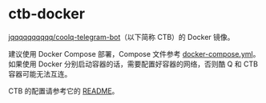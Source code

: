 # ctb-docker

[jqqqqqqqqqq/coolq-telegram-bot](https://github.com/jqqqqqqqqqq/coolq-telegram-bot)（以下简称 CTB）的 Docker 镜像。

建议使用 Docker Compose 部署，Compose 文件参考 [docker-compose.yml](docker-compose.yml)。如果使用 Docker 分别启动容器的话，需要配置好容器的网络，否则酷 Q 和 CTB 容器可能无法互连。

CTB 的配置请参考它的 [README](https://github.com/jqqqqqqqqqq/coolq-telegram-bot/blob/master/README-zh_CN.md)。
